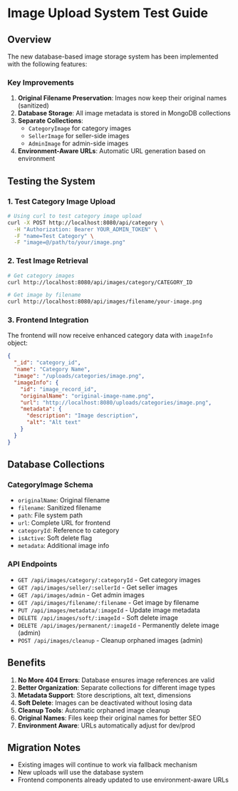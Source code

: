 # Image Upload System Test Guide

## Overview
The new database-based image storage system has been implemented with the following features:

### Key Improvements
1. **Original Filename Preservation**: Images now keep their original names (sanitized)
2. **Database Storage**: All image metadata is stored in MongoDB collections
3. **Separate Collections**: 
   - `CategoryImage` for category images
   - `SellerImage` for seller-side images  
   - `AdminImage` for admin-side images
4. **Environment-Aware URLs**: Automatic URL generation based on environment

## Testing the System

### 1. Test Category Image Upload
```bash
# Using curl to test category image upload
curl -X POST http://localhost:8080/api/category \
  -H "Authorization: Bearer YOUR_ADMIN_TOKEN" \
  -F "name=Test Category" \
  -F "image=@/path/to/your/image.png"
```

### 2. Test Image Retrieval
```bash
# Get category images
curl http://localhost:8080/api/images/category/CATEGORY_ID

# Get image by filename
curl http://localhost:8080/api/images/filename/your-image.png
```

### 3. Frontend Integration
The frontend will now receive enhanced category data with `imageInfo` object:
```json
{
  "_id": "category_id",
  "name": "Category Name",
  "image": "/uploads/categories/image.png",
  "imageInfo": {
    "id": "image_record_id",
    "originalName": "original-image-name.png",
    "url": "http://localhost:8080/uploads/categories/image.png",
    "metadata": {
      "description": "Image description",
      "alt": "Alt text"
    }
  }
}
```

## Database Collections

### CategoryImage Schema
- `originalName`: Original filename
- `filename`: Sanitized filename
- `path`: File system path
- `url`: Complete URL for frontend
- `categoryId`: Reference to category
- `isActive`: Soft delete flag
- `metadata`: Additional image info

### API Endpoints
- `GET /api/images/category/:categoryId` - Get category images
- `GET /api/images/seller/:sellerId` - Get seller images
- `GET /api/images/admin` - Get admin images
- `GET /api/images/filename/:filename` - Get image by filename
- `PUT /api/images/metadata/:imageId` - Update image metadata
- `DELETE /api/images/soft/:imageId` - Soft delete image
- `DELETE /api/images/permanent/:imageId` - Permanently delete image (admin)
- `POST /api/images/cleanup` - Cleanup orphaned images (admin)

## Benefits
1. **No More 404 Errors**: Database ensures image references are valid
2. **Better Organization**: Separate collections for different image types
3. **Metadata Support**: Store descriptions, alt text, dimensions
4. **Soft Delete**: Images can be deactivated without losing data
5. **Cleanup Tools**: Automatic orphaned image cleanup
6. **Original Names**: Files keep their original names for better SEO
7. **Environment Aware**: URLs automatically adjust for dev/prod

## Migration Notes
- Existing images will continue to work via fallback mechanism
- New uploads will use the database system
- Frontend components already updated to use environment-aware URLs